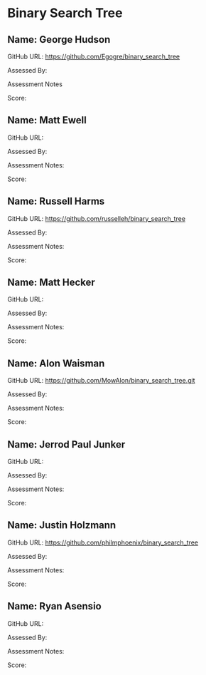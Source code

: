 # Binary Search Tree 

## Name: George Hudson

GitHub URL: https://github.com/Egogre/binary_search_tree

Assessed By:

Assessment Notes

Score:



## Name: Matt Ewell

GitHub URL:

Assessed By:

Assessment Notes:

Score:



## Name: Russell Harms

GitHub URL: https://github.com/russelleh/binary_search_tree

Assessed By:

Assessment Notes:

Score:



## Name: Matt Hecker

GitHub URL:

Assessed By:

Assessment Notes:

Score:



## Name: Alon Waisman

GitHub URL: https://github.com/MowAlon/binary_search_tree.git

Assessed By:

Assessment Notes:

Score:



## Name: Jerrod Paul Junker

GitHub URL:

Assessed By:

Assessment Notes:

Score:




## Name: Justin Holzmann

GitHub URL: https://github.com/philmphoenix/binary_search_tree

Assessed By:

Assessment Notes:

Score:



## Name: Ryan Asensio

GitHub URL:

Assessed By:

Assessment Notes:

Score:
